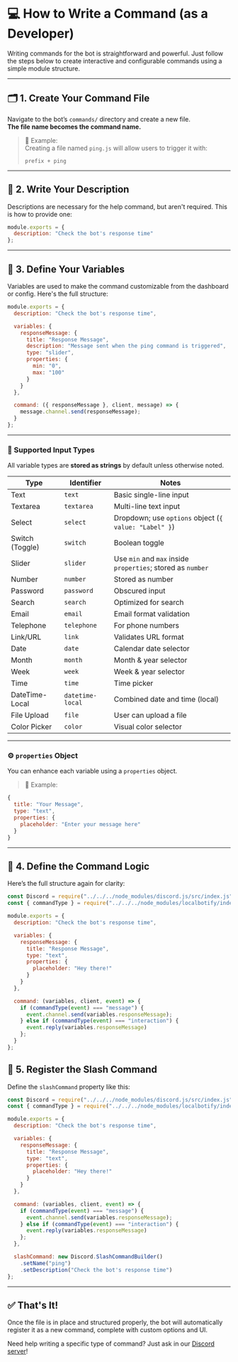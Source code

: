 # 💻 How to Write a Command (as a Developer)

Writing commands for the bot is straightforward and powerful. Just follow the steps below to create interactive and configurable commands using a simple module structure.

---

## 🗂️ 1. Create Your Command File

Navigate to the bot’s `commands/` directory and create a new file.  
**The file name becomes the command name.**

> 📌 Example:  
> Creating a file named `ping.js` will allow users to trigger it with:
> ```
> prefix + ping
> ```

---

## 🎨 2. Write Your Description

Descriptions are necessary for the help command, but aren't required. This is how to provide one:

```js
module.exports = {
  description: "Check the bot's response time"
};
```

---

## 🧩 3. Define Your Variables

Variables are used to make the command customizable from the dashboard or config. Here's the full structure:

```js
module.exports = {
  description: "Check the bot's response time",

  variables: {
    responseMessage: {
      title: "Response Message",
      description: "Message sent when the ping command is triggered",
      type: "slider",
      properties: {
        min: "0",
        max: "100"
      }
    }
  },

  command: ({ responseMessage }, client, message) => {
    message.channel.send(responseMessage);
  }
};
```

---

### 🧰 Supported Input Types

All variable types are **stored as strings** by default unless otherwise noted.

| Type            | Identifier         | Notes                                                                 |
|-----------------|--------------------|-----------------------------------------------------------------------|
| Text            | `text`             | Basic single-line input                                               |
| Textarea        | `textarea`         | Multi-line text input                                                 |
| Select          | `select`           | Dropdown; use `options` object (`{ value: "Label" }`)                 |
| Switch (Toggle) | `switch`           | Boolean toggle                                                        |
| Slider          | `slider`           | Use `min` and `max` inside `properties`; stored as `number`           |
| Number          | `number`           | Stored as number                                                      |
| Password        | `password`         | Obscured input                                                        |
| Search          | `search`           | Optimized for search                                                  |
| Email           | `email`            | Email format validation                                               |
| Telephone       | `telephone`        | For phone numbers                                                     |
| Link/URL        | `link`             | Validates URL format                                                  |
| Date            | `date`             | Calendar date selector                                                |
| Month           | `month`            | Month & year selector                                                 |
| Week            | `week`             | Week & year selector                                                  |
| Time            | `time`             | Time picker                                                           |
| DateTime-Local  | `datetime-local`   | Combined date and time (local)                                        |
| File Upload     | `file`             | User can upload a file                                                |
| Color Picker    | `color`            | Visual color selector                                                 |

---

### ⚙️ `properties` Object

You can enhance each variable using a `properties` object.

> 📌 Example:
```js
{
  title: "Your Message",
  type: "text",
  properties: {
    placeholder: "Enter your message here"
  }
}
```

---

## 🧠 4. Define the Command Logic

Here’s the full structure again for clarity:

```js
const Discord = require("../../../node_modules/discord.js/src/index.js");
const { commandType } = require("../../../node_modules/localbotify/index.js");

module.exports = {
  description: "Check the bot's response time",

  variables: {
    responseMessage: {
      title: "Response Message",
      type: "text",
      properties: {
        placeholder: "Hey there!"
      }
    }
  },

  command: (variables, client, event) => {
    if (commandType(event) === "message") {
      event.channel.send(variables.responseMessage);
    } else if (commandType(event) === "interaction") {
      event.reply(variables.responseMessage)
    };
  }
};
```

## 🔧 5. Register the Slash Command

Define the `slashCommand` property like this:

```js
const Discord = require("../../../node_modules/discord.js/src/index.js");
const { commandType } = require("../../../node_modules/localbotify/index.js");

module.exports = {
  description: "Check the bot's response time",

  variables: {
    responseMessage: {
      title: "Response Message",
      type: "text",
      properties: {
        placeholder: "Hey there!"
      }
    }
  },

  command: (variables, client, event) => {
    if (commandType(event) === "message") {
      event.channel.send(variables.responseMessage);
    } else if (commandType(event) === "interaction") {
      event.reply(variables.responseMessage)
    };
  },

  slashCommand: new Discord.SlashCommandBuilder()
    .setName("ping")
    .setDescription("Check the bot's response time")
};
```

---

## ✅ That's It!

Once the file is in place and structured properly, the bot will automatically register it as a new command, complete with custom options and UI.

Need help writing a specific type of command? Just ask in our [Discord server]()!